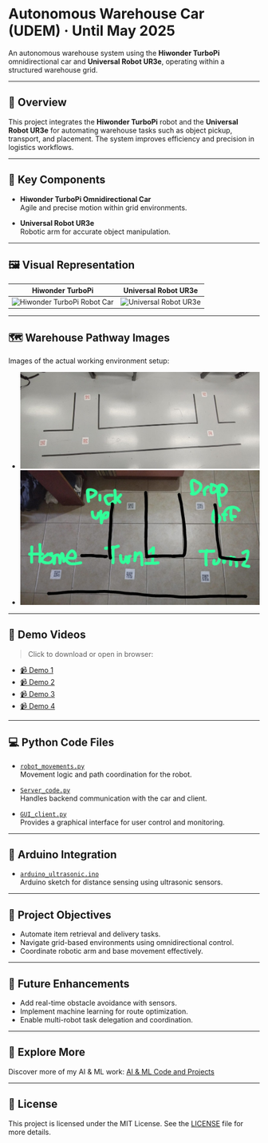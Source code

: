 # Autonomous Warehouse Car (UDEM) · Until May 2025

An autonomous warehouse system using the **Hiwonder TurboPi** omnidirectional car and **Universal Robot UR3e**, operating within a structured warehouse grid.

---

## 🧭 Overview

This project integrates the **Hiwonder TurboPi** robot and the **Universal Robot UR3e** for automating warehouse tasks such as object pickup, transport, and placement. The system improves efficiency and precision in logistics workflows.

---

## 🧩 Key Components

- **Hiwonder TurboPi Omnidirectional Car**  
  Agile and precise motion within grid environments.

- **Universal Robot UR3e**  
  Robotic arm for accurate object manipulation.

---

## 🖼️ Visual Representation

| Hiwonder TurboPi | Universal Robot UR3e |
|------------------|----------------------|
| <img src="https://www.hiwonder.com/cdn/shop/products/1_6e85e9c0-9159-4cbf-a56e-1bfedd29c624.jpg?v=1675655593" alt="Hiwonder TurboPi Robot Car" width="300"> | <img src="https://github.com/user-attachments/assets/0564c594-d1a3-4e21-8262-5e8d54ea3cb6" alt="Universal Robot UR3e" width="300"> |

---

## 🗺️ Warehouse Pathway Images

Images of the actual working environment setup:

- ![Warehouse Testing Pathway](Warehouse%20pathway%20Testing.jpeg)
- ![Warehouse Configuration](Warehouse%20pathway%20configuration.jpeg)

---

## 🎥 Demo Videos

> Click to download or open in browser:

- [📹 Demo 1](VID-20250330-WA0000.mp4)
- [📹 Demo 2](VID-20250403-WA0001.mp4)
- [📹 Demo 3](VID-20250403-WA0002.mp4)
- [📹 Demo 4](VID-20250403-WA0003.mp4)

---

## 💻 Python Code Files

- [`robot_movements.py`](./robot_movements.py)  
  Movement logic and path coordination for the robot.

- [`Server_code.py`](./Server_code.py)  
  Handles backend communication with the car and client.

- [`GUI_client.py`](./GUI_client.py)  
  Provides a graphical interface for user control and monitoring.

---

## 🔧 Arduino Integration

- [`arduino_ultrasonic.ino`](./arduino_ultrasonic.ino)  
  Arduino sketch for distance sensing using ultrasonic sensors.

---

## 🎯 Project Objectives

- Automate item retrieval and delivery tasks.
- Navigate grid-based environments using omnidirectional control.
- Coordinate robotic arm and base movement effectively.

---

## 🔭 Future Enhancements

- Add real-time obstacle avoidance with sensors.
- Implement machine learning for route optimization.
- Enable multi-robot task delegation and coordination.

---

## 🚀 Explore More

Discover more of my AI & ML work: [AI & ML Code and Projects](https://github.com/devMuniz02/AI-ML-Code-and-projects/)

---

## 📄 License

This project is licensed under the MIT License. See the [LICENSE](LICENSE) file for more details.
